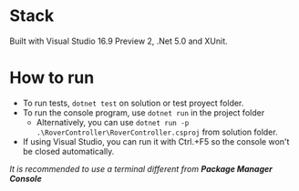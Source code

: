 # Stack

Built with Visual Studio 16.9 Preview 2, .Net 5.0 and XUnit.

# How to run

  * To run tests, `dotnet test` on solution or test proyect folder.
  * To run the console program, use `dotnet run` in the project folder 
    * Alternatively, you can use `dotnet run -p .\RoverController\RoverController.csproj` from solution folder.
  * If using Visual Studio, you can run it with Ctrl.+F5 so the console won't be closed automatically.
  
_It is recommended to use a terminal different from **Package Manager Console**_